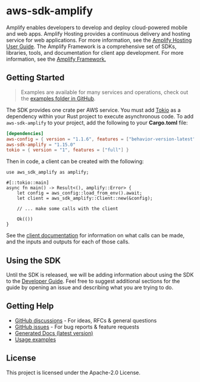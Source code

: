 # aws-sdk-amplify

Amplify enables developers to develop and deploy cloud-powered mobile and web apps. Amplify Hosting provides a continuous delivery and hosting service for web applications. For more information, see the [Amplify Hosting User Guide](https://docs.aws.amazon.com/amplify/latest/userguide/welcome.html). The Amplify Framework is a comprehensive set of SDKs, libraries, tools, and documentation for client app development. For more information, see the [Amplify Framework.](https://docs.amplify.aws/)

## Getting Started

> Examples are available for many services and operations, check out the
> [examples folder in GitHub](https://github.com/awslabs/aws-sdk-rust/tree/main/examples).

The SDK provides one crate per AWS service. You must add [Tokio](https://crates.io/crates/tokio)
as a dependency within your Rust project to execute asynchronous code. To add `aws-sdk-amplify` to
your project, add the following to your **Cargo.toml** file:

```toml
[dependencies]
aws-config = { version = "1.1.6", features = ["behavior-version-latest"] }
aws-sdk-amplify = "1.15.0"
tokio = { version = "1", features = ["full"] }
```

Then in code, a client can be created with the following:

```rust,no_run
use aws_sdk_amplify as amplify;

#[::tokio::main]
async fn main() -> Result<(), amplify::Error> {
    let config = aws_config::load_from_env().await;
    let client = aws_sdk_amplify::Client::new(&config);

    // ... make some calls with the client

    Ok(())
}
```

See the [client documentation](https://docs.rs/aws-sdk-amplify/latest/aws_sdk_amplify/client/struct.Client.html)
for information on what calls can be made, and the inputs and outputs for each of those calls.

## Using the SDK

Until the SDK is released, we will be adding information about using the SDK to the
[Developer Guide](https://docs.aws.amazon.com/sdk-for-rust/latest/dg/welcome.html). Feel free to suggest
additional sections for the guide by opening an issue and describing what you are trying to do.

## Getting Help

* [GitHub discussions](https://github.com/awslabs/aws-sdk-rust/discussions) - For ideas, RFCs & general questions
* [GitHub issues](https://github.com/awslabs/aws-sdk-rust/issues/new/choose) - For bug reports & feature requests
* [Generated Docs (latest version)](https://awslabs.github.io/aws-sdk-rust/)
* [Usage examples](https://github.com/awslabs/aws-sdk-rust/tree/main/examples)

## License

This project is licensed under the Apache-2.0 License.

